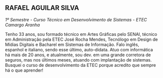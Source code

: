 ## RAFAEL AGUILAR SILVA

*1º Semestre - Curso Técnico em Desenvolvimento de Sistemas - ETEC Camargo Aranha*

Tenho 33 anos, sou formado técnico em Artes Gráficas pelo SENAI, técnico em Administração pela ETEC José Rocha Mendes, Tecnólogo em Design de Mídias Digitais e Bacharel em Sistemas de Informação. Falo inglês, espanhol e italiano, sendo esse último, auto-didata.
Atuo com informática há mais de 20 anos, e atualmente, sou dev. em uma grande corretora de seguros, mas nos últimos meses, atuando com implantação de sistemas.
Busquei o curso de desenvolvimento da ETEC porque acredito que sempre há o que aprender!